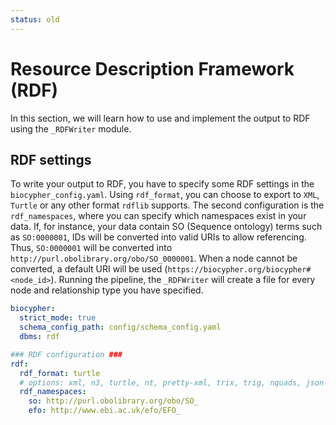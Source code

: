 ```yaml
---
status: old
---
```


# Resource Description Framework (RDF)

In this section, we will learn how to use and implement the output to RDF using
the `_RDFWriter` module.

## RDF settings

To write your output to RDF, you have to specify some RDF settings in the
`biocypher_config.yaml`. Using `rdf_format`, you can choose to export to `XML`,
`Turtle` or any other format `rdflib` supports. The second configuration is the
`rdf_namespaces`, where you can specify which namespaces exist in your data. If,
for instance, your data contain SO (Sequence ontology) terms such as
`SO:0000001`, IDs will be converted into valid URIs to allow referencing. Thus,
`SO:0000001` will be converted into `http://purl.obolibrary.org/obo/SO_0000001`.
When a node cannot be converted, a default URI will be used
(`https://biocypher.org/biocypher#<node_id>`). Running the pipeline, the
`_RDFWriter` will create a file for every node and relationship type you have
specified.

```yaml title="biocypher_config.yaml"
biocypher:
  strict_mode: true
  schema_config_path: config/schema_config.yaml
  dbms: rdf

### RDF configuration ###
rdf:
  rdf_format: turtle
  # options: xml, n3, turtle, nt, pretty-xml, trix, trig, nquads, json-ld
  rdf_namespaces:
    so: http://purl.obolibrary.org/obo/SO_
    efo: http://www.ebi.ac.uk/efo/EFO_

```
